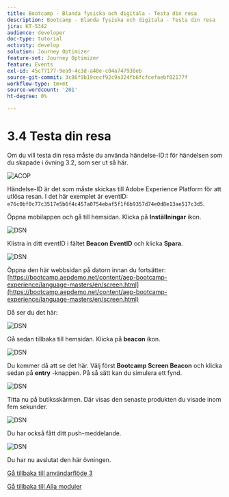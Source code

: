 ```yaml
---
title: Bootcamp - Blanda fysiska och digitala - Testa din resa
description: Bootcamp - Blanda fysiska och digitala - Testa din resa
jira: KT-5342
audience: developer
doc-type: tutorial
activity: develop
solution: Journey Optimizer
feature-set: Journey Optimizer
feature: Events
exl-id: 45c77177-9ea9-4c3d-a40e-c04a747938eb
source-git-commit: 3c86f9b19cecf92c9a324fb6fcfcefaebf82177f
workflow-type: tm+mt
source-wordcount: '201'
ht-degree: 0%

---
```


# 3.4 Testa din resa

Om du vill testa din resa måste du använda händelse-ID:t för händelsen som du skapade i övning 3.2, som ser ut så här.

![ACOP](./images/payloadeventID.png)

Händelse-ID är det som måste skickas till Adobe Experience Platform för att utlösa resan. I det här exemplet är eventID:
`e76c0bf0c77c3517e5b6f4c457a0754ebaf5f1f6b9357d74e0d8e13ae517c3d5`.

Öppna mobilappen och gå till hemsidan. Klicka på **Inställningar** ikon.

![DSN](./images/appsett.png)

Klistra in ditt eventID i fältet **Beacon EventID** och klicka **Spara**.

![DSN](./images/beacon1.png)

Öppna den här webbsidan på datorn innan du fortsätter: [https://bootcamp.aepdemo.net/content/aep-bootcamp-experience/language-masters/en/screen.html](https://bootcamp.aepdemo.net/content/aep-bootcamp-experience/language-masters/en/screen.html)

Då ser du det här:

![DSN](./images/screen1.png)

Gå sedan tillbaka till hemsidan. Klicka på **beacon** ikon.

![DSN](./images/app23.png)

Du kommer då att se det här. Välj först **Bootcamp Screen Beacon** och klicka sedan på **entry** -knappen. På så sätt kan du simulera ett fynd.

![DSN](./images/app21.png)

Titta nu på butiksskärmen. Där visas den senaste produkten du visade inom fem sekunder.

![DSN](./images/beacon3.png)

Du har också fått ditt push-meddelande.

![DSN](./images/beacon2.png)

Du har nu avslutat den här övningen.

[Gå tillbaka till användarflöde 3](./uc3.md)

[Gå tillbaka till Alla moduler](../../overview.md)
